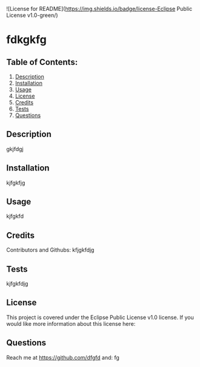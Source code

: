 
  ![License for README](https://img.shields.io/badge/license-Eclipse Public License v1.0-green/)
  
  # fdkgkfg

  ## Table of Contents:
  1. [Description](#Description)
  2. [Installation](#Installation)
  3. [Usage](#Usage)
  4. [License](#License)
  5. [Credits](#Credits)
  6. [Tests](#Tests)
  7. [Questions](#Questions)

  ## Description
  gkjfdgj

  ## Installation
  kjfgkfjg

  ## Usage
  kjfgkfd

  ## Credits
  Contributors and Githubs:
  kfjgkfdjg

  ## Tests 
  kjfgkfdjg

  ## License
  
This project is covered under the Eclipse Public License v1.0 license. If you would like more information about this license here: 
  


  ## Questions
  Reach me at https://github.com/dfgfd
  and: fg


